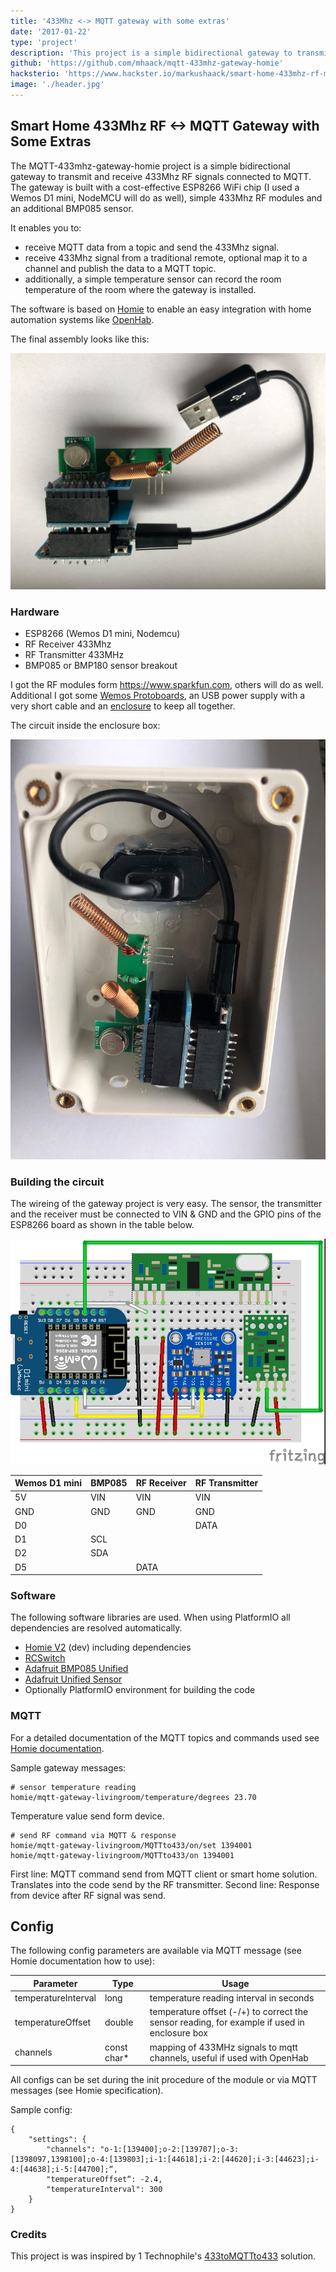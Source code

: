 ```yaml
---
title: '433Mhz <-> MQTT gateway with some extras'
date: '2017-01-22'
type: 'project'
description: 'This project is a simple bidirectional gateway to transmit and receive 433Mhz RF signals connected to MQTT. It is built with a cost-effective ESP8266 WiFi chip, simple 433Mhz RF modules and an additional BMP085 sensor.'
github: 'https://github.com/mhaack/mqtt-433mhz-gateway-homie'
hacksterio: 'https://www.hackster.io/markushaack/smart-home-433mhz-rf-mqtt-gateway-with-some-extras-bbb1ca'
image: './header.jpg'
---
```


## Smart Home 433Mhz RF <-> MQTT Gateway with Some Extras

The MQTT-433mhz-gateway-homie project is a simple bidirectional gateway to transmit and receive 433Mhz RF signals connected to MQTT. The gateway is built with a cost-effective ESP8266 WiFi chip (I used a Wemos D1 mini, NodeMCU will do as well), simple 433Mhz RF modules and an additional BMP085 sensor.

It enables you to:

-   receive MQTT data from a topic and send the 433Mhz signal.
-   receive 433Mhz signal from a traditional remote, optional map it to a channel and publish the data to a MQTT topic.
-   additionally, a simple temperature sensor can record the room temperature of the room where the gateway is installed.

The software is based on [Homie](https://github.com/marvinroger/homie-esp8266) to enable an easy integration with home automation systems like [OpenHab](http://www.openhab.org/).

The final assembly looks like this:

![final assembly](electronics-1.jpg)

### Hardware

-   ESP8266 (Wemos D1 mini, Nodemcu)
-   RF Receiver 433Mhz
-   RF Transmitter 433MHz
-   BMP085 or BMP180 sensor breakout

I got the RF modules form https://www.sparkfun.com, others will do as well. Additional I got some [Wemos Protoboards](https://www.wemos.cc/product/protoboard.html), an USB power supply with a very short cable
and an [enclosure](https://www.amazon.de/gp/product/B00PZYMLJ4) to keep all together.

The circuit inside the enclosure box:

![final assembly in box](electronics-2.jpg)

### Building the circuit

The wireing of the gateway project is very easy. The sensor, the transmitter and the receiver must be connected to VIN & GND and the GPIO pins of the ESP8266 board as shown in the table below.

![Fritzing Diagram](fritzing.jpg)

| Wemos D1 mini | BMP085 | RF Receiver | RF Transmitter |
| ------------- | ------ | ----------- | -------------- |
| 5V            | VIN    | VIN         | VIN            |
| GND           | GND    | GND         | GND            |
| D0            |        |             | DATA           |
| D1            | SCL    |             |
| D2            | SDA    |             |
| D5            |        | DATA        |

### Software

The following software libraries are used. When using PlatformIO all dependencies are resolved automatically.

-   [Homie V2](https://github.com/marvinroger/homie-esp8266) (dev) including dependencies
-   [RCSwitch](https://github.com/sui77/rc-switch)
-   [Adafruit BMP085 Unified](https://github.com/adafruit/Adafruit_BMP085_Unified)
-   [Adafruit Unified Sensor](https://github.com/adafruit/Adafruit_Sensor)
-   Optionally PlatformIO environment for building the code

### MQTT

For a detailed documentation of the MQTT topics and commands used see [Homie documentation](https://homie-esp8266.readme.io/docs).

Sample gateway messages:

```
# sensor temperature reading
homie/mqtt-gateway-livingroom/temperature/degrees 23.70
```

Temperature value send form device.

```
# send RF command via MQTT & response
homie/mqtt-gateway-livingroom/MQTTto433/on/set 1394001
homie/mqtt-gateway-livingroom/MQTTto433/on 1394001
```

First line: MQTT command send from MQTT client or smart home solution. Translates into the code send by the RF transmitter.
Second line: Response from device after RF signal was send.

## Config

The following config parameters are available via MQTT message (see Homie documentation how to use):

| Parameter           | Type         | Usage                                                                                        |
| ------------------- | ------------ | -------------------------------------------------------------------------------------------- |
| temperatureInterval | long         | temperature reading interval in seconds                                                      |
| temperatureOffset   | double       | temperature offset (-/+) to correct the sensor reading, for example if used in enclosure box |
| channels            | const char\* | mapping of 433MHz signals to mqtt channels, useful if used with OpenHab                      |

All configs can be set during the init procedure of the module or via MQTT messages (see Homie specification).

Sample config:

    {
        "settings": {
            "channels": "o-1:[139400];o-2:[139707];o-3:[1398097,1398100];o-4:[139803];i-1:[44618];i-2:[44620];i-3:[44623];i-4:[44638];i-5:[44700];“,
            "temperatureOffset“: -2.4,
            "temperatureInterval": 300
        }
    }

### Credits

This project is was inspired by 1 Technophile's [433toMQTTto433](https://1technophile.blogspot.de/2016/09/433tomqttto433-bidirectional-esp8266.html) solution.
